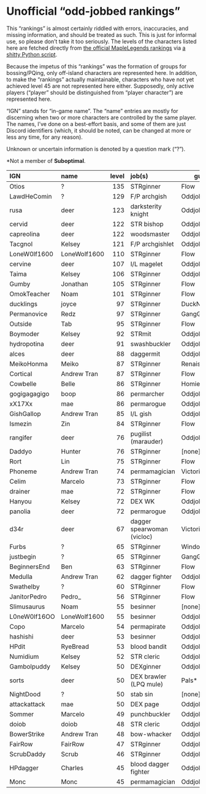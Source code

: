 # Unofficial “odd-jobbed rankings”

This “rankings” is almost certainly riddled with errors, inaccuracies, and
missing information, and should be treated as such. This is just for informal
use, so please don’t take it too seriously. The levels of the characters listed
here are fetched directly from [the official MapleLegends
rankings](https://maplelegends.com/ranking/all) via [a shitty Python
script](https://codeberg.org/oddjobs/odd-jobbed_rankings/src/branch/master/update.py).

Because the impetus of this “rankings” was the formation of groups for
bossing/PQing, only off-island characters are represented here. In addition, to
make the “rankings” actually maintainable, characters who have not yet achieved
level 45 are not represented here either. Supposedly, only active players
(“player” should be distinguished from “player character”) are represented
here.

“IGN” stands for “in-game name”. The “name” entries are mostly for discerning
when two or more characters are controlled by the same player. The names, I’ve
done on a best-effort basis, and some of them are just Discord identifiers
(which, it should be noted, can be changed at more or less any time, for any
reason).

Unknown or uncertain information is denoted by a question mark (“?”).

\*Not a member of <b>Suboptimal</b>.

| IGN        | name         | level | job(s)                 | guild         |
| :--------- | :----------- | ----: | :--------------------- | ------------- |
| Otios | ? | 135 | STRginner | Flow |
| LawdHeComin | ? | 129 | F/P archgish | Oddjobs |
| rusa | deer | 123 | darksterity knight | Oddjobs |
| cervid | deer | 122 | STR bishop | Oddjobs |
| capreolina | deer | 122 | woodsmaster | Oddjobs |
| Tacgnol | Kelsey | 121 | F/P archgishlet | Oddjobs |
| LoneW0lf1600 | LoneWolf1600 | 110 | STRginner | Flow |
| cervine | deer | 107 | I/L magelet | Oddjobs |
| Taima | Kelsey | 106 | STRginner | Oddjobs |
| Gumby | Jonathan | 105 | STRginner | Flow |
| OmokTeacher | Noam | 101 | STRginner | Flow |
| ducklings | joyce | 97 | STRginner | DuckNation\* |
| Permanovice | Redz | 97 | STRginner | GangGang\* |
| Outside | Tab | 95 | STRginner | Flow |
| Boymoder | Kelsey | 92 | STRmit | Oddjobs |
| hydropotina | deer | 91 | swashbuckler | Oddjobs |
| alces | deer | 88 | daggermit | Oddjobs |
| MeikoHonma | Meiko | 87 | STRginner | Renaissance\* |
| Cortical | Andrew Tran | 87 | STRginner | Flow |
| Cowbelle | Belle | 86 | STRginner | Homies\* |
| gogigagagigo | boop | 86 | permarcher | Oddjobs |
| xX17Xx | mae | 86 | permarogue | Oddjobs |
| GishGallop | Andrew Tran | 85 | I/L gish | Oddjobs |
| Ismezin | Zin | 84 | STRginner | Flow |
| rangifer | deer | 76 | pugilist (marauder) | Oddjobs |
| Daddyo | Hunter | 76 | STRginner | \[none\]\* |
| Rort | Lin | 75 | STRginner | Flow |
| Phoneme | Andrew Tran | 74 | permamagician | Victoria |
| Celim | Marcelo | 73 | STRginner | Flow |
| drainer | mae | 72 | STRginner | Flow |
| Hanyou | Kelsey | 72 | DEX WK | Oddjobs |
| panolia | deer | 72 | permarogue | Oddjobs |
| d34r | deer | 67 | dagger spearwoman (vicloc) | Victoria |
| Furbs | ? | 65 | STRginner | WindowsXP\* |
| justbegin | ? | 65 | STRginner | GangGang\* |
| BeginnersEnd | Ben | 63 | STRginner | Flow |
| Medulla | Andrew Tran | 62 | dagger fighter | Oddjobs |
| Swathelby | ? | 60 | STRginner | Flow |
| JanitorPedro | Pedro\_ | 56 | STRginner | Flow |
| Slimusaurus | Noam | 55 | besinner | \[none\]\* |
| L0neW0lf16OO | LoneWolf1600 | 55 | besinner | Oddjobs |
| Copo | Marcelo | 54 | permapirate | Oddjobs |
| hashishi | deer | 53 | besinner | Oddjobs |
| HPdit | RyeBread | 53 | blood bandit | Oddjobs |
| Numidium | Kelsey | 52 | STR cleric | Oddjobs |
| Gambolpuddy | Kelsey | 50 | DEXginner | Oddjobs |
| sorts | deer | 50 | DEX brawler (LPQ mule) | Pals\* |
| NightDood | ? | 50 | stab sin | \[none\]\* |
| attackattack | mae | 50 | DEX page | Oddjobs |
| Sommer | Marcelo | 49 | punchbuckler | Oddjobs |
| doiob | doiob | 48 | STR cleric | Oddjobs |
| BowerStrike | Andrew Tran | 48 | bow-whacker | Oddjobs |
| FairRow | FairRow | 47 | STRginner | Oddjobs |
| ScrubDaddy | Scrub | 46 | STRginner | Oddjobs |
| HPdagger | Charles | 45 | blood dagger fighter | Oddjobs |
| Monc | Monc | 45 | permamagician | Oddjobs |

